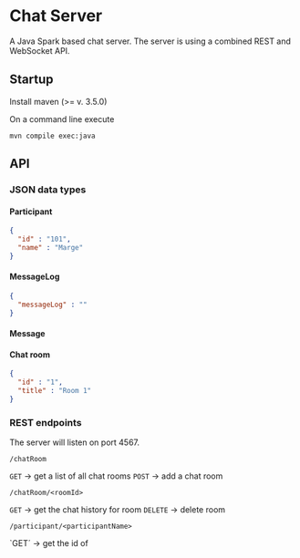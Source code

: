 # Chat Server

A Java Spark based chat server.
The server is using a combined REST and WebSocket API.

## Startup

Install maven (>= v. 3.5.0)

On a command line execute

```shell
mvn compile exec:java
```

## API

### JSON data types

#### Participant

```json
{
  "id" : "101",
  "name" : "Marge"
}
```

#### MessageLog

```json
{
  "messageLog" : ""
}
```

#### Message

#### Chat room

```json
{
  "id" : "1",
  "title" : "Room 1"
}
```

### REST endpoints

The server will listen on port 4567.

```URI
/chatRoom
```

`GET` -> get a list of all chat rooms
`POST` -> add a chat room 

```URI
/chatRoom/<roomId>
```

`GET` -> get the chat history for room <roomId>
`DELETE` -> delete room <roomId>

```URI
/participant/<participantName>
```

`GET´ -> get the id of <participantName>


